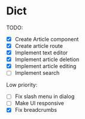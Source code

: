 # Dict

TODO:

- [x] Create Article component
- [x] Create article route
- [x] Implement text editor
- [x] Implement article deletion
- [x] Implement article editing
- [ ] Implement search

Low priority:

- [ ] Fix slash menu in dialog
- [ ] Make UI responsive
- [x] Fix breadcrumbs
